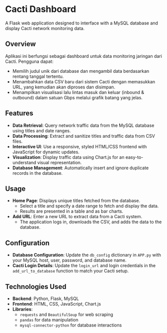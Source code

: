 # Cacti Dashboard

A Flask web application designed to interface with a MySQL database and display Cacti network monitoring data.

## Overview
Aplikasi ini berfungsi sebagai dashboard untuk data monitoring jaringan dari Cacti. Pengguna dapat:
- Memilih judul unik dari database dan mengambil data berdasarkan rentang tanggal tertentu.
- Menambahkan data CSV baru dari sistem Cacti dengan memasukkan URL, yang kemudian akan diproses dan disimpan.
- Menampilkan visualisasi lalu lintas masuk dan keluar (inbound & outbound) dalam satuan Gbps melalui grafik batang yang jelas.

## Features
- **Data Retrieval**: Query network traffic data from the MySQL database using titles and date ranges.
- **Data Processing**: Extract and sanitize titles and traffic data from CSV files.
- **Interactive UI**: Use a responsive, styled HTML/CSS frontend with JavaScript for dynamic updates.
- **Visualization**: Display traffic data using Chart.js for an easy-to-understand visual representation.
- **Database Management**: Automatically insert and ignore duplicate records in the database.

## Usage

- **Home Page**: Displays unique titles fetched from the database.
  - Select a title and specify a date range to fetch and display the data.
  - Results are presented in a table and as bar charts.
- **Add URL**: Enter a new URL to extract data from a Cacti system.
  - The application logs in, downloads the CSV, and adds the data to the database.

## Configuration

- **Database Configuration**: Update the `db_config` dictionary in `APP.py` with your MySQL host, user, password, and database name.
- **Cacti Login Details**: Update the `login_url` and login credentials in the `add_url_to_database` function to match your Cacti setup.

## Technologies Used

- **Backend**: Python, Flask, MySQL
- **Frontend**: HTML, CSS, JavaScript, Chart.js
- **Libraries**:
  - `requests` and `BeautifulSoup` for web scraping
  - `pandas` for data manipulation
  - `mysql-connector-python` for database interactions


